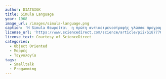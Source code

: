 ```yaml
---
author: DIATSIGK
title: Simula Language 
year: 1968
image_url: /images/simula-language.png
caption: 'H Simula θεωρείται  η πρώτη αντικειμενοστραφής γλώσσα προγραμματισμού. Όπως υποδηλώνει τι όνομα της, η πρώτη έκδοση χρησιμοποιήθηκε για προσομοιώσεις. Η Simula 67 σχεδιάστηκε για να είναι μια γλώσσα προγραμματισμού γενικής χρήσης και παρείχε το πλαίσιο για πολλές τις δυνατότητες των αντικειμενοστραφών γλωσσών σήμερα (Abstraction, Polymorphism, Inheritance, Program Structure). Βασικό μειονέκτημα της ήταν η έλλειψη debugging tools κατι το οποίο ήρθε να διορθώσει η Smalltalk  γλώσσα.' 
license_url: 'https://www.sciencedirect.com/science/article/pii/S1877705815042952?via%3Dihub&fbclid=IwAR3sffla5Tfgu6C6SicFiYFo0eS3jJnaXj63KnKNCjEEaCiAaHMRvNzfdcQ'
license_text: Courtesy of ScienceDirect
categories:
  - Object Oriented
  - Μορφές
  - Τεχνολογία 
tags:
  - Smalltalk
  - Progamming
---
```

